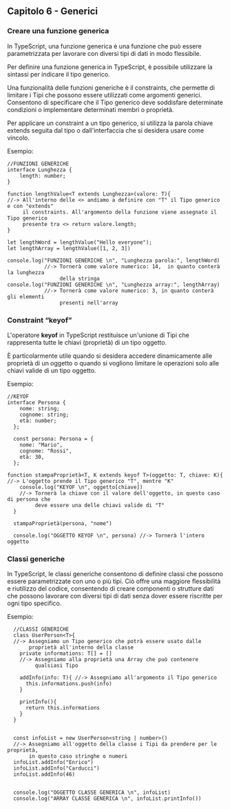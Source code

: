 <h2>Capitolo 6 - Generici</h2>

<h3>Creare una funzione generica</h3>
<p>In TypeScript, una funzione generica è una funzione che può essere parametrizzata per lavorare con diversi tipi di dati in modo flessibile.</p>
<p>Per definire una funzione generica in TypeScript, è possibile utilizzare la sintassi <T> per indicare il tipo generico.</p>
<p>Una funzionalità delle funzioni generiche è il constraints, che permette di limitare i Tipi che possono essere utilizzati come argomenti generici. Consentono di specificare che il Tipo generico deve soddisfare determinate condizioni o implementare determinati membri o proprietà.</p>
<p>Per applicare un constraint a un tipo generico, si utilizza la parola chiave extends seguita dal tipo o dall'interfaccia che si desidera usare come vincolo.</p>
<p>
Esempio:

    //FUNZIONI GENERICHE
    interface Lunghezza {
        length: number;
    }

    function lengthValue<T extends Lunghezza>(valore: T){
    //-> All'interno delle <> andiamo a definire con "T" il Tipo generico e con "extends" 
         il constraints. All'argomento della funzione viene assegnato il Tipo generico 
         presente tra <> return valore.length;
    }

    let lengthWord = lengthValue("Hello everyone");
    let lengthArray = lengthValue([1, 2, 3])

    console.log("FUNZIONI GENERICHE \n", "Lunghezza parola:", lengthWord)
                //-> Tornerà come valore numerico: 14,  in quanto conterà la lunghezza 
                     della stringa
    console.log("FUNZIONI GENERICHE \n", "Lunghezza array:", lengthArray)
                //-> Tornerà come valore numerico: 3, in quanto conterà gli elementi 
                     presenti nell'array
</p>

<h3>Constraint “keyof”</h3>
<p>L'operatore <b>keyof</b> in TypeScript restituisce un'unione di Tipi che rappresenta tutte le chiavi (proprietà) di un tipo oggetto. </p>
<p>È particolarmente utile quando si desidera accedere dinamicamente alle proprietà di un oggetto o quando si vogliono limitare le operazioni solo alle chiavi valide di un tipo oggetto.</p>
<p>
Esempio:

    //KEYOF
    interface Persona {
        nome: string;
        cognome: string;
        età: number;
      };

      const persona: Persona = {
        nome: "Mario",
        cognome: "Rossi",
        età: 30,
      };

    function stampaProprietà<T, K extends keyof T>(oggetto: T, chiave: K){ 
    //-> L'oggetto prende il Tipo generico "T", mentre "K"
        console.log("KEYOF \n", oggetto[chiave])
        //-> Tornerà la chiave con il valore dell'oggetto, in questo caso di persona che 
             deve essere una delle chiavi valide di "T"
      }

      stampaProprietà(persona, "nome")

      console.log("OGGETTO KEYOF \n", persona) //-> Tornerà l'intero oggetto
</p>

<h3>Classi generiche</h3>
<p>In TypeScript, le classi generiche consentono di definire classi che possono essere parametrizzate con uno o più tipi. Ciò offre una maggiore flessibilità e riutilizzo del codice, consentendo di creare componenti o strutture dati che possono lavorare con diversi tipi di dati senza dover essere riscritte per ogni tipo specifico.</p>
<p>
Esempio:

      //CLASSI GENERICHE
      class UserPerson<T>{ 
      //-> Assegniamo un Tipo generico che potrà essere usato dalle 
           proprietà all'interno della classe
        private informations: T[] = [] 
        //-> Assegniamo alla proprietà una Array che può contenere 
             qualsiasi Tipo

        addInfo(info: T){ //-> Assegniamo all'argomento il Tipo generico
          this.informations.push(info)
        }

        printInfo(){
          return this.informations
        }
      }


      const infoList = new UserPerson<string | number>() 
      //-> Assegniamo all'oggetto della classe i Tipi da prendere per le proprietà, 
           in questo caso stringhe o numeri
      infoList.addInfo("Enrico")
      infoList.addInfo("Carducci")
      infoList.addInfo(46)


      console.log("OGGETTO CLASSE GENERICA \n", infoList)
      console.log("ARRAY CLASSE GENERICA \n", infoList.printInfo())

</p>